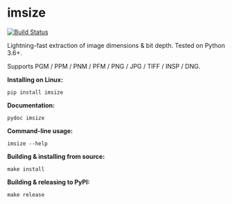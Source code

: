 # imsize

[![Build Status](https://travis-ci.org/toaarnio/imsize.svg?branch=master)](https://travis-ci.org/toaarnio/imsize)

Lightning-fast extraction of image dimensions & bit depth. Tested on Python 3.6+.

Supports PGM / PPM / PNM / PFM / PNG / JPG / TIFF / INSP / DNG.

**Installing on Linux:**
```
pip install imsize
```

**Documentation:**
```
pydoc imsize
```

**Command-line usage:**
```
imsize --help
```

**Building & installing from source:**
```
make install
```

**Building & releasing to PyPI:**
```
make release
```
